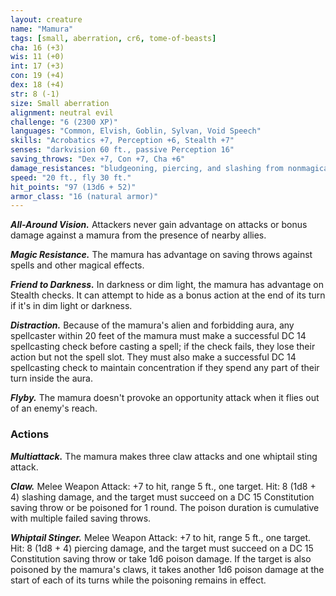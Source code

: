 ```yaml
---
layout: creature
name: "Mamura"
tags: [small, aberration, cr6, tome-of-beasts]
cha: 16 (+3)
wis: 11 (+0)
int: 17 (+3)
con: 19 (+4)
dex: 18 (+4)
str: 8 (-1)
size: Small aberration
alignment: neutral evil
challenge: "6 (2300 XP)"
languages: "Common, Elvish, Goblin, Sylvan, Void Speech"
skills: "Acrobatics +7, Perception +6, Stealth +7"
senses: "darkvision 60 ft., passive Perception 16"
saving_throws: "Dex +7, Con +7, Cha +6"
damage_resistances: "bludgeoning, piercing, and slashing from nonmagical weapons"
speed: "20 ft., fly 30 ft."
hit_points: "97 (13d6 + 52)"
armor_class: "16 (natural armor)"
---
```


***All-Around Vision.*** Attackers never gain advantage on attacks or bonus damage against a mamura from the presence of nearby allies.

***Magic Resistance.*** The mamura has advantage on saving throws against spells and other magical effects.

***Friend to Darkness.*** In darkness or dim light, the mamura has advantage on Stealth checks. It can attempt to hide as a bonus action at the end of its turn if it's in dim light or darkness.

***Distraction.*** Because of the mamura's alien and forbidding aura, any spellcaster within 20 feet of the mamura must make a successful DC 14 spellcasting check before casting a spell; if the check fails, they lose their action but not the spell slot. They must also make a successful DC 14 spellcasting check to maintain concentration if they spend any part of their turn inside the aura.

***Flyby.*** The mamura doesn't provoke an opportunity attack when it flies out of an enemy's reach.

### Actions

***Multiattack.*** The mamura makes three claw attacks and one whiptail sting attack.

***Claw.*** Melee Weapon Attack: +7 to hit, range 5 ft., one target. Hit: 8 (1d8 + 4) slashing damage, and the target must succeed on a DC 15 Constitution saving throw or be poisoned for 1 round. The poison duration is cumulative with multiple failed saving throws.

***Whiptail Stinger.*** Melee Weapon Attack: +7 to hit, range 5 ft., one target. Hit: 8 (1d8 + 4) piercing damage, and the target must succeed on a DC 15 Constitution saving throw or take 1d6 poison damage. If the target is also poisoned by the mamura's claws, it takes another 1d6 poison damage at the start of each of its turns while the poisoning remains in effect.

